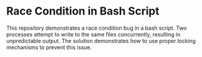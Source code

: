 # Race Condition in Bash Script

This repository demonstrates a race condition bug in a bash script.  Two processes attempt to write to the same files concurrently, resulting in unpredictable output. The solution demonstrates how to use proper locking mechanisms to prevent this issue.